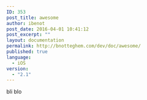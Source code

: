 ```yaml
---
ID: 353
post_title: awesome
author: ibenot
post_date: 2016-04-01 10:41:12
post_excerpt: ""
layout: documentation
permalink: http://bnotteghem.com/dev/doc/awesome/
published: true
language:
  - iOS
version:
  - "2.1"
---
```

bli blo